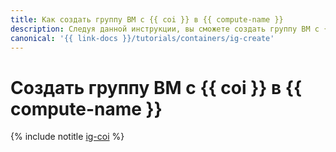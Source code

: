 ```yaml
---
title: Как создать группу ВМ с {{ coi }} в {{ compute-name }}
description: Следуя данной инструкции, вы сможете создать группу ВМ с {{ coi }} в {{ compute-name }}.
canonical: '{{ link-docs }}/tutorials/containers/ig-create'
---
```


# Создать группу ВМ с {{ coi }} в {{ compute-name }}

{% include notitle [ig-coi](../../../_tutorials/containers/ig-create.md) %}
